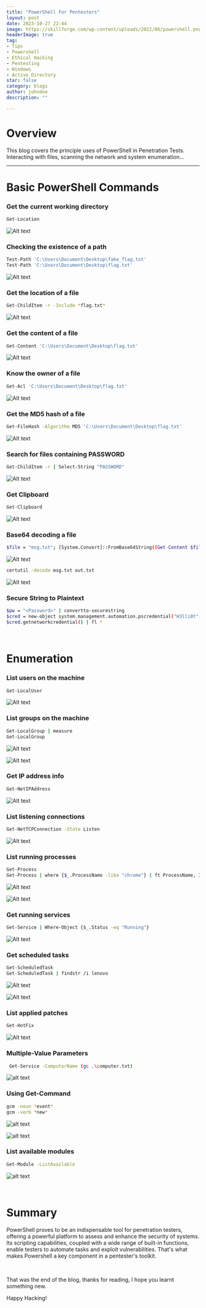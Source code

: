 ```yaml
---
title: "PowerShell For Pentesters"
layout: post
date: 2023-10-27 22:44
image: https://skillforge.com/wp-content/uploads/2022/06/powershell.png
headerImage: true
tag:
- Tips
- Powershell
- Ethical Hacking
- Pentesting
- Windows
- Active Directory
star: false
category: blogs
author: johndoe
description: ""

---
```


# Overview

This blog covers the principle uses of PowerShell in Penetration Tests. Interacting with files, scanning the network and system enumeration...

---

# Basic PowerShell Commands

### Get the current working directory

```bash
Get-Location
```

![Alt text](<../../assets/images/BlogPics/2023-11-23 12_58_37-Window.png>)

### Checking the existence of a path

```bash
Test-Path 'C:\Users\Document\Desktop\fake_flag.txt'
Test-Path 'C:\Users\Document\Desktop\flag.txt'
```

![Alt text](<../../assets/images/BlogPics/2023-11-23 13_01_43-Window.png>)

### Get the location of a file

```bash
Get-ChildItem -r -Include *flag.txt*
```

![Alt text](<../../assets/images/BlogPics/2023-11-23 12_46_22-Window.png>)

### Get the content of a file

```bash
Get-Content 'C:\Users\Document\Desktop\flag.txt'
```

![Alt text](<../../assets/images/BlogPics/2023-11-23 12_48_00-Window.png>)

### Know the owner of a file

```bash
Get-Acl 'C:\Users\Document\Desktop\flag.txt'
```

![Alt text](<../../assets/images/BlogPics/2023-11-23 13_40_00-Window.png>)

### Get the MD5 hash of a file

```bash
Get-FileHash -Algorithm MD5 'C:\Users\Document\Desktop\flag.txt'
```

![Alt text](<../../assets/images/BlogPics/2023-11-23 12_50_55-Window.png>)

### Search for files containing PASSWORD

```bash
Get-ChildItem -r | Select-String "PASSWORD"
```

![Alt text](<../../assets/images/BlogPics/2023-11-23 13_34_50-Window.png>)

### Get Clipboard

```bash
Get-Clipboard
```

![Alt text](<../../assets/images/BlogPics/2023-11-23 14_16_36-Window.png>)

### Base64 decoding a file

```bash
$file = "msg.txt"; [System.Convert]::FromBase64String((Get-Content $file)) | Set-Content output.txt -Encoding Byte
```

![Alt text](<../../assets/images/BlogPics/2023-11-23 13_08_59-Window.png>)

```bash
certutil -decode msg.txt out.txt
```
![Alt text](<../../assets/images/BlogPics/2023-11-23 13_12_30-Window.png>)

### Secure String to Plaintext

```bash
$pw = "<Password>" | convertto-securestring
$cred = new-object system.management.automation.pscredential("H3lli0t", $pw)
$cred.getnetworkcredential() | fl *
```

<br/>

# Enumeration

### List users on the machine

```bash
Get-LocalUser
```

![Alt text](<../../assets/images/BlogPics/2023-11-23 13_15_00-Window.png>)

### List groups on the machine

```bash
Get-LocalGroup | measure
Get-LocalGroup
```

![Alt text](<../../assets/images/BlogPics/2023-11-23 13_44_59-Window.png>)

![Alt text](<../../assets/images/BlogPics/2023-11-23 13_16_31-Window.png>)

### Get IP address info

```bash
Get-NetIPAddress
```

![Alt text](<../../assets/images/BlogPics/2023-11-23 13_25_42-Window.png>)

### List listening connections

```bash
Get-NetTCPConnection -State Listen
```

![Alt text](<../../assets/images/BlogPics/2023-11-23 13_27_55-Window.png>)

### List running processes

```bash
Get-Process
Get-Process | where {$_.ProcessName -like "chrome"} | ft ProcessName, Id
```

![Alt text](<../../assets/images/BlogPics/2023-11-23 13_37_25-Window.png>)

![Alt text](<../../assets/images/BlogPics/2023-11-23 14_02_55-Window.png>)

### Get running services

```bash
Get-Service | Where-Object {$_.Status -eq "Running"}
```

![Alt text](<../../assets/images/BlogPics/2023-11-26 18_04_52-Windows PowerShell.png>)

### Get scheduled tasks

```bash
Get-ScheduledTask
Get-ScheduledTask | findstr /i lenovo
```

![Alt text](<../../assets/images/BlogPics/2023-11-23 13_42_00-Window.png>)

![Alt text](<../../assets/images/BlogPics/2023-11-23 13_47_52-Window.png>)

### List applied patches 

```bash
Get-HotFix
```

![Alt text](<../../assets/images/BlogPics/2023-11-23 13_49_38-Window.png>)

### Multiple-Value Parameters 

```bash
 Get-Service -ComputerName (gc .\computer.txt)
```

![alt text](../../assets/images/BlogPics/image.png)

### Using Get-Command

```bash
gcm -noun *event*
gcm -verb *new*
```

![alt text](<../../assets/images/BlogPics/2024-03-29 10_16_32-Windows PowerShell.png>)

![alt text](<../../assets/images/BlogPics/2024-03-29 10_18_23-Windows PowerShell.png>)

### List available modules

```bash
Get-Module -ListAvailable
```

![alt text](<../../assets/images/BlogPics/2024-03-29 10_34_57-Windows PowerShell.png>)

<br/>

# Summary

PowerShell proves to be an indispensable tool for penetration testers, offering a powerful platform to assess and enhance the security of systems. Its scripting capabilities, coupled with a wide range of built-in functions, enable testers to automate tasks and exploit vulnerabilities. That's what makes Powershell a key component in a pentester's toolkit.

<br/>

That was the end of the blog, thanks for reading, I hope you learnt something new.

<p>Happy Hacking!</p>